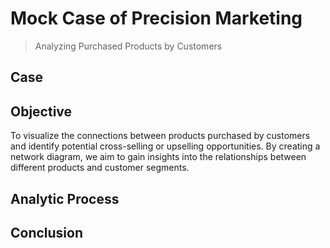 # Mock Case of Precision Marketing
> Analyzing Purchased Products by Customers

## Case

## Objective
To visualize the connections between products purchased by customers and identify potential cross-selling or upselling opportunities. 
By creating a network diagram, we aim to gain insights into the relationships between different products and customer segments.

## Analytic Process

## Conclusion
